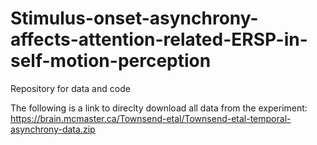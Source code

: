 # Stimulus-onset-asynchrony-affects-attention-related-ERSP-in-self-motion-perception
Repository for data and code

The following is a link to direclty download all data from the experiment:
https://brain.mcmaster.ca/Townsend-etal/Townsend-etal-temporal-asynchrony-data.zip
